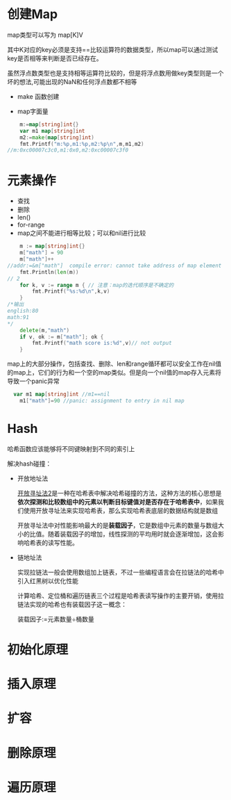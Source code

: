 # 创建Map

map类型可以写为 map[K]V

其中K对应的key必须是支持==比较运算符的数据类型，所以map可以通过测试key是否相等来判断是否已经存在。

虽然浮点数类型也是支持相等运算符比较的，但是将浮点数用做key类型则是一个坏的想法,可能出现的NaN和任何浮点数都不相等

+ make 函数创建

+ map字面量

```go
	m:=map[string]int{}
	var m1 map[string]int
	m2:=make(map[string]int)
	fmt.Printf("m:%p,m1:%p,m2:%p\n",m,m1,m2)
//m:0xc00007c3c0,m1:0x0,m2:0xc00007c3f0
```

  

# 元素操作

+ 查找
+ 删除
+ len()
+ for-range
+ map之间不能进行相等比较；可以和nil进行比较

```go
	m := map[string]int{}
	m["math"] = 90
	m["math"]++
//addr:=&m["math"]  compile error: cannot take address of map element
	fmt.Println(len(m))
// 2
	for k, v := range m { // 注意：map的迭代顺序是不确定的
		fmt.Printf("%s:%d\n",k,v)
	}
/*输出
english:80
math:91
*/
	delete(m,"math")
	if v, ok := m["math"]; ok {
		fmt.Printf("math score is:%d",v)// not output
	}
```



map上的大部分操作，包括查找、删除、len和range循环都可以安全工作在nil值的map上，它们的行为和一个空的map类似。但是向一个nil值的map存入元素将导致一个panic异常

```go
  var m1 map[string]int //m1==nil
	m1["math"]=90 //panic: assignment to entry in nil map
```



# Hash

哈希函数应该能够将不同键映射到不同的索引上

解决hash碰撞：

+ 开放地址法

  [开放寻址法](https://en.wikipedia.org/wiki/Open_addressing)[2](https://draveness.me/golang/docs/part2-foundation/ch03-datastructure/golang-hashmap/#fn:2)是一种在哈希表中解决哈希碰撞的方法，这种方法的核心思想是**依次探测和比较数组中的元素以判断目标键值对是否存在于哈希表中**，如果我们使用开放寻址法来实现哈希表，那么实现哈希表底层的数据结构就是数组

  开放寻址法中对性能影响最大的是**装载因子**，它是数组中元素的数量与数组大小的比值。随着装载因子的增加，线性探测的平均用时就会逐渐增加，这会影响哈希表的读写性能。

+ 链地址法

  实现拉链法一般会使用数组加上链表，不过一些编程语言会在拉链法的哈希中引入红黑树以优化性能

  计算哈希、定位桶和遍历链表三个过程是哈希表读写操作的主要开销，使用拉链法实现的哈希也有装载因子这一概念：

  装载因子:=元素数量÷桶数量



# 初始化原理



# 插入原理



# 扩容



# 删除原理



# 遍历原理